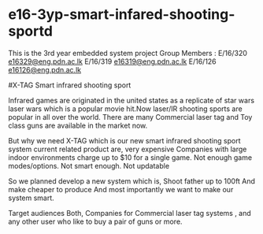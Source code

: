 # e16-3yp-smart-infared-shooting-sportd
This is the 3rd year embedded system project Group Members : E/16/320 e16329@eng.pdn.ac.lk E/16/319 e16319@eng.pdn.ac.lk E/16/126 e16126@eng.pdn.ac.lk

#X-TAG  Smart infrared shooting sport

Infrared games are originated in the united states as a replicate of star wars laser wars 
which is a popular movie hit.Now laser/IR shooting sports are popular in all over the world.
There are many Commercial laser tag and Toy class guns are available in the market now.
 
But why we need X-TAG which is our new smart infrared shooting sport system
current related product are,
very expensive
Companies with large indoor environments charge up to $10 for a single game.
Not enough game modes/options.
Not smart enough.
Not updatable

So we planned develop a new system which is,
Shoot father up to 100ft
And make cheaper to produce 
And most importantly we want to make our system smart.

Target audiences 
Both,
Companies  for Commercial laser tag systems ,
and any other user who like to buy a pair of guns or more.

